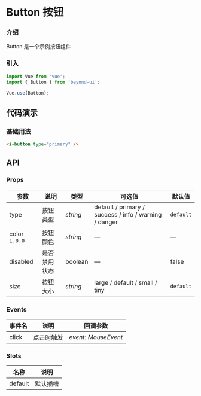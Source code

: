 # Button 按钮

### 介绍

Button 是一个示例按钮组件

### 引入

```js
import Vue from 'vue';
import { Button } from 'beyond-ui';

Vue.use(Button);
```

## 代码演示

### 基础用法

```html
<i-button type="primary" />
```

## API

### Props

| 参数          | 说明         | 类型     | 可选值                                                | 默认值    |
| ------------- | ------------ | -------- | ----------------------------------------------------- | --------- |
| type          | 按钮类型     | _string_ | default / primary / success / info / warning / danger | `default` |
| color `1.0.0` | 按钮颜色     | _string_ | —                                                     | —         |
| disabled      | 是否禁用状态 | boolean  | —                                                     | false     |
| size          | 按钮大小     | _string_ | large / default / small / tiny                        | `default` |

### Events

| 事件名 | 说明       | 回调参数            |
| ------ | ---------- | ------------------- |
| click  | 点击时触发 | _event: MouseEvent_ |

### Slots

| 名称    | 说明     |
| ------- | -------- |
| default | 默认插槽 |

